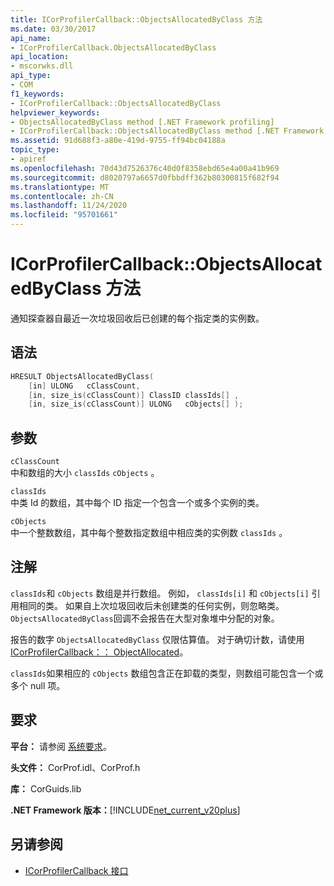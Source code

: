 ```yaml
---
title: ICorProfilerCallback::ObjectsAllocatedByClass 方法
ms.date: 03/30/2017
api_name:
- ICorProfilerCallback.ObjectsAllocatedByClass
api_location:
- mscorwks.dll
api_type:
- COM
f1_keywords:
- ICorProfilerCallback::ObjectsAllocatedByClass
helpviewer_keywords:
- ObjectsAllocatedByClass method [.NET Framework profiling]
- ICorProfilerCallback::ObjectsAllocatedByClass method [.NET Framework profiling]
ms.assetid: 91d688f3-a80e-419d-9755-ff94bc04188a
topic_type:
- apiref
ms.openlocfilehash: 70d43d7526376c40d0f8358ebd65e4a00a41b969
ms.sourcegitcommit: d8020797a6657d0fbbdff362b80300815f682f94
ms.translationtype: MT
ms.contentlocale: zh-CN
ms.lasthandoff: 11/24/2020
ms.locfileid: "95701661"
---
```

# <a name="icorprofilercallbackobjectsallocatedbyclass-method"></a>ICorProfilerCallback::ObjectsAllocatedByClass 方法

通知探查器自最近一次垃圾回收后已创建的每个指定类的实例数。  
  
## <a name="syntax"></a>语法  
  
```cpp  
HRESULT ObjectsAllocatedByClass(  
    [in] ULONG   cClassCount,  
    [in, size_is(cClassCount)] ClassID classIds[] ,  
    [in, size_is(cClassCount)] ULONG   cObjects[] );  
```  
  
## <a name="parameters"></a>参数  

 `cClassCount`  
 中和数组的大小 `classIds` `cObjects` 。  
  
 `classIds`  
 中类 Id 的数组，其中每个 ID 指定一个包含一个或多个实例的类。  
  
 `cObjects`  
 中一个整数数组，其中每个整数指定数组中相应类的实例数 `classIds` 。  
  
## <a name="remarks"></a>注解  

 `classIds`和 `cObjects` 数组是并行数组。 例如， `classIds[i]` 和 `cObjects[i]` 引用相同的类。 如果自上次垃圾回收后未创建类的任何实例，则忽略类。 `ObjectsAllocatedByClass`回调不会报告在大型对象堆中分配的对象。  
  
 报告的数字 `ObjectsAllocatedByClass` 仅限估算值。 对于确切计数，请使用 [ICorProfilerCallback：： ObjectAllocated](icorprofilercallback-objectallocated-method.md)。  
  
 `classIds`如果相应的 `cObjects` 数组包含正在卸载的类型，则数组可能包含一个或多个 null 项。  
  
## <a name="requirements"></a>要求  

 **平台：** 请参阅 [系统要求](../../get-started/system-requirements.md)。  
  
 **头文件：** CorProf.idl、CorProf.h  
  
 **库：** CorGuids.lib  
  
 **.NET Framework 版本：**[!INCLUDE[net_current_v20plus](../../../../includes/net-current-v20plus-md.md)]  
  
## <a name="see-also"></a>另请参阅

- [ICorProfilerCallback 接口](icorprofilercallback-interface.md)
